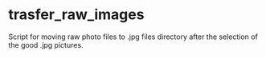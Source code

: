 # trasfer_raw_images
Script for moving raw photo files to .jpg files directory after the selection of the good .jpg pictures.
